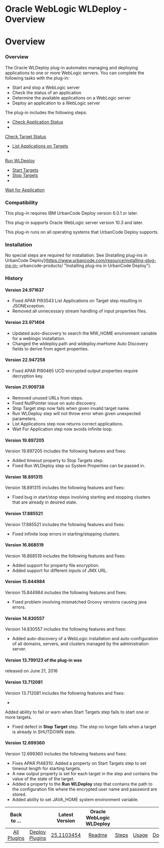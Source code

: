 
Oracle WebLogic WLDeploy - Overview
===================================

# Overview



### Overview




 


The Oracle WLDeploy plug-in automates managing and deploying applications to one or more WebLogic 
servers. You can complete the following tasks with the plug-in:


* Start and stop a WebLogic server
* Check the status 
of an application
* Determine the available applications on a WebLogic server
* Deploy an application to a WebLogic 
server


The plug-in includes the following steps:


* [Check Application Status](#check_application_on_targets "Ant")
*
 [Check Target Status](#check_targets "Ant")
* [List Applications on Targets](#list_applications_on_targets "Ant")
* 
[Run WLDeploy](#run_wldeploy "Ant")
* [Start Targets](#start_targets "Ant")
* [Stop Targets](#stop_targets "Ant")
* 
[Wait for Application](#wait_for_application_on_targets "Ant")


### Compatibility


This plug-in requires IBM UrbanCode
 Deploy version 6.0.1 or later.


This plug-in supports Oracle WebLogic server version 10.3 and later.


This plug-in 
runs on all operating systems that UrbanCode Deploy supports.


### Installation


No special steps are required for 
installation. See [Installing plug-ins in UrbanCode Deploy](https://www.urbancode.com/resource/installing-plug-ins-in-
urbancode-products/ "Installing plug-ins in UrbanCode Deploy").


### History


#### Version 24.971637


* Fixed APAR 
PI93543 List Applications on Target step resulting in JSONException.
* Removed all unnecessary stream handling of input 
properties files.


#### Version 23.971404


* Updated auto-discovery to search the MW\_HOME environment variable for a 
weblogic installation.
* Changed the wldeploy.path and wldeploy.mwHome Auto Discovery fields to derive from agent 
properties.


#### Version 22.947258


* Fixed APAR PI90465 UCD encrypted output properties require decryption key.



#### Version 21.909738


* Removed unused URLs from steps.
* Fixed NullPointer issue on auto discovery.
* Stop Target 
step now fails when given invalid target name.
* Run WLDeploy step will not throw error when given unexpected 
parameters.
* List Applications step now returns correct applications.
* Wait For Application step now avoids infinite 
loop.


#### Version 19.897205


Version 19.897205 includes the following features and fixes:


* Added timeout property
 to Stop Targets step.
* Fixed Run WLDeploy step so System Properties can be passed in.


#### Version 18.891315



Version 18.891315 includes the following features and fixes:


* Fixed bug in start/stop steps involving starting and 
stopping clusters that are already in desired state.


#### Version 17.885521


Version 17.885521 includes the following
 features and fixes:


* Fixed infinite loop errors in starting/stopping clusters.


#### Version 16.868519


Version 
16.868519 includes the following features and fixes:


* Added support for property file encryption.
* Added support for
 different inputs of JMX URL.


#### Version 15.844984


Version 15.844984 includes the following features and fixes:



* Fixed problem involving mismatched Groovy versions causing java errors.


#### Version 14.830557


Version 14.830557 
includes the following features and fixes:


* Added auto-discovery of a WebLogic installation and auto-configuration of
 all domains, servers, and clusters managed by the administration server.


#### Version 13.799123 of the plug-in was 
released on June 21, 2016


#### Version 13.712081


Version 13.712081 includes the following features and fixes:


* 
Added ability to fail or warn when Start Targets step fails to start one or more targets.
* Fixed defect in **Stop 
Target** step. The step no longer fails when a target is already in SHUTDOWN state.


#### Version 12.699360


Version 
12.699360 includes the following features and fixes:


* Fixes APAR PI48310. Added a property on Start Targets step to 
set timeout length for starting targets.
* A new output property is set for each target in the step and contains the 
value of the state of the target.
* Added a property to the **Run WLDeploy** step that contains the path to the 
configuration file where the encrypted user name and password are stored.
* Added ability to set JAVA\_HOME system 
environment variable.


|Back to ...||Latest Version|Oracle WebLogic WLDeploy ||||
| :---: | :---: | :---: | :---: | :---: | :---: | :---: |
|[All Plugins](../../index.md)|[Deploy Plugins](../README.md)|[25.1103454](https://raw.githubusercontent.com/UrbanCode/IBM-UCD-PLUGINS/main/files/WLDeploy/WLDeploy-25.1103454.zip)|[Readme](README.md)|[Steps](steps.md)|[Usage](usage.md)|[Downloads](downloads.md)|
